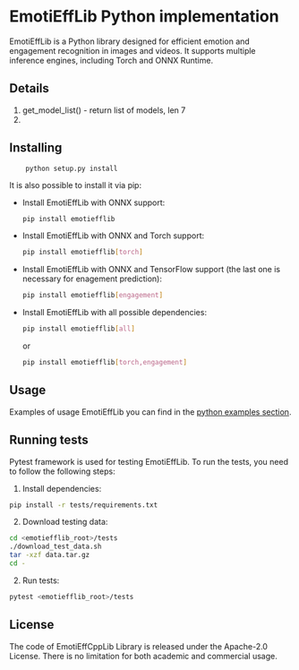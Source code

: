 # EmotiEffLib Python implementation

EmotiEffLib is a Python library designed for efficient emotion and engagement
recognition in images and videos. It supports multiple inference engines,
including Torch and ONNX Runtime.

## Details
1. get_model_list() - return list of models, len 7
2. 

## Installing

```
    python setup.py install
```

It is also possible to install it via pip:
- Install EmotiEffLib with ONNX support:
   ```sh
   pip install emotiefflib
   ```
- Install EmotiEffLib with ONNX and Torch support:
   ```sh
   pip install emotiefflib[torch]
   ```
- Install EmotiEffLib with ONNX and TensorFlow support (the last one is necessary for enagement prediction):
   ```sh
   pip install emotiefflib[engagement]
   ```
- Install EmotiEffLib with all possible dependencies:
   ```sh
   pip install emotiefflib[all]
   ```
   or
   ```sh
   pip install emotiefflib[torch,engagement]
   ```

## Usage
Examples of usage EmotiEffLib you can find in the [python examples section](../docs/tutorials/python/README.md).

## Running tests
Pytest framework is used for testing EmotiEffLib. To run the tests, you need to
follow the following steps:
1. Install dependencies:
  ```sh
  pip install -r tests/requirements.txt
  ```
2. Download testing data:
  ```sh
  cd <emotiefflib_root>/tests
  ./download_test_data.sh
  tar -xzf data.tar.gz
  cd -
  ```
2. Run tests:
  ```sh
  pytest <emotiefflib_root>/tests
  ```

## License

The code of EmotiEffCppLib Library is released under the Apache-2.0 License. There is no limitation for both academic and commercial usage.
